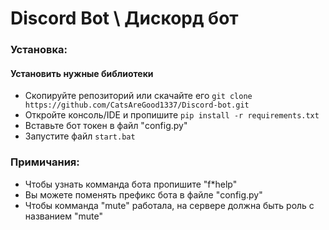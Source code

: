 # Discord Bot \ Дискорд бот 

### Установка:
#### Установить нужные библиотеки
- Скопируйте репозиторий или скачайте его `git clone https://github.com/CatsAreGood1337/Discord-bot.git`
- Откройте консоль/IDE и пропишите `pip install -r requirements.txt`
- Вставьте бот токен в файл "config.py"
- Запустите файл `start.bat`

### Примичания:
- Чтобы узнать комманда бота пропишите "f\*help"
- Вы можете поменять префикс бота в файле "config.py"
- Чтобы комманда "mute" работала, на сервере должна быть роль с названием "mute"



